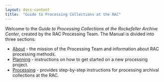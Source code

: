 ```yaml
---
layout: docs-content
title:  "Guide to Processing Collections at the RAC"
---
```

Welcome to the *Guide to Processing Collections at the Rockefeller Archive Center*, created by the RAC Processing Team. The Manual is divided into three sections:

- [About](about) - the mission of the Processing Team and information about RAC processing methods.
- [Planning](planning) - instructions on how to get started on a new processing project.
- [Processing](processing) - provides step-by-step instructions for processing archival collections at the RAC.

